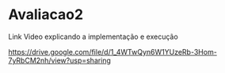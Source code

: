 # Avaliacao2  



 Link Video explicando a implementação e execução 
 
 https://drive.google.com/file/d/1_4WTwQyn6W1YUzeRb-3Hom-7yRbCM2nh/view?usp=sharing
